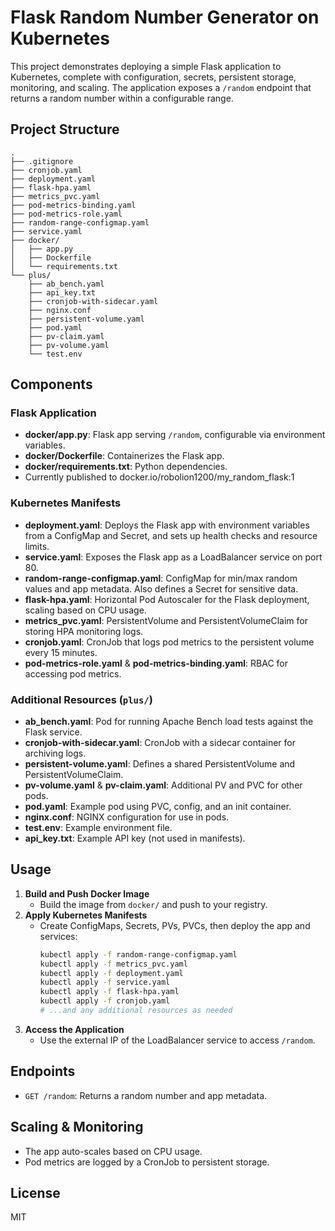 # Flask Random Number Generator on Kubernetes 

This project demonstrates deploying a simple Flask application to Kubernetes, complete with configuration, secrets, persistent storage, monitoring, and scaling. The application exposes a `/random` endpoint that returns a random number within a configurable range.

## Project Structure

```
.
├── .gitignore
├── cronjob.yaml
├── deployment.yaml
├── flask-hpa.yaml
├── metrics_pvc.yaml
├── pod-metrics-binding.yaml
├── pod-metrics-role.yaml
├── random-range-configmap.yaml
├── service.yaml
├── docker/
│   ├── app.py
│   ├── Dockerfile
│   └── requirements.txt
└── plus/
    ├── ab_bench.yaml
    ├── api_key.txt
    ├── cronjob-with-sidecar.yaml
    ├── nginx.conf
    ├── persistent-volume.yaml
    ├── pod.yaml
    ├── pv-claim.yaml
    ├── pv-volume.yaml
    └── test.env
```

## Components

### Flask Application

- **docker/app.py**: Flask app serving `/random`, configurable via environment variables.
- **docker/Dockerfile**: Containerizes the Flask app.
- **docker/requirements.txt**: Python dependencies.
- Currently published to docker.io/robolion1200/my_random_flask:1

### Kubernetes Manifests

- **deployment.yaml**: Deploys the Flask app with environment variables from a ConfigMap and Secret, and sets up health checks and resource limits.
- **service.yaml**: Exposes the Flask app as a LoadBalancer service on port 80.
- **random-range-configmap.yaml**: ConfigMap for min/max random values and app metadata. Also defines a Secret for sensitive data.
- **flask-hpa.yaml**: Horizontal Pod Autoscaler for the Flask deployment, scaling based on CPU usage.
- **metrics_pvc.yaml**: PersistentVolume and PersistentVolumeClaim for storing HPA monitoring logs.
- **cronjob.yaml**: CronJob that logs pod metrics to the persistent volume every 15 minutes.
- **pod-metrics-role.yaml** & **pod-metrics-binding.yaml**: RBAC for accessing pod metrics.

### Additional Resources (`plus/`)

- **ab_bench.yaml**: Pod for running Apache Bench load tests against the Flask service.
- **cronjob-with-sidecar.yaml**: CronJob with a sidecar container for archiving logs.
- **persistent-volume.yaml**: Defines a shared PersistentVolume and PersistentVolumeClaim.
- **pv-volume.yaml** & **pv-claim.yaml**: Additional PV and PVC for other pods.
- **pod.yaml**: Example pod using PVC, config, and an init container.
- **nginx.conf**: NGINX configuration for use in pods.
- **test.env**: Example environment file.
- **api_key.txt**: Example API key (not used in manifests).

## Usage

1. **Build and Push Docker Image**
   - Build the image from `docker/` and push to your registry.
2. **Apply Kubernetes Manifests**
   - Create ConfigMaps, Secrets, PVs, PVCs, then deploy the app and services:
     ```sh
     kubectl apply -f random-range-configmap.yaml
     kubectl apply -f metrics_pvc.yaml
     kubectl apply -f deployment.yaml
     kubectl apply -f service.yaml
     kubectl apply -f flask-hpa.yaml
     kubectl apply -f cronjob.yaml
     # ...and any additional resources as needed
     ```
3. **Access the Application**
   - Use the external IP of the LoadBalancer service to access `/random`.

## Endpoints

- `GET /random`: Returns a random number and app metadata.

## Scaling & Monitoring

- The app auto-scales based on CPU usage.
- Pod metrics are logged by a CronJob to persistent storage.

## License

MIT
